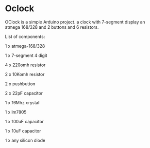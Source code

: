 Oclock
======

OClock is a simple Arduino project. a clock with 7-segment display an atmega 168/328 and 2 buttons and 6 resistors.


List of components:

1 x atmega-168/328

1 x 7-segment 4 digit 

4 x 220omh resistor 

2 x 10Komh resistor

2 x pushbutton

2 x 22pF capacitor

1 x 16Mhz crystal

1 x lm7805

1 x 100uF capacitor

1 x 10uF capacitor

1 x any silicon diode

